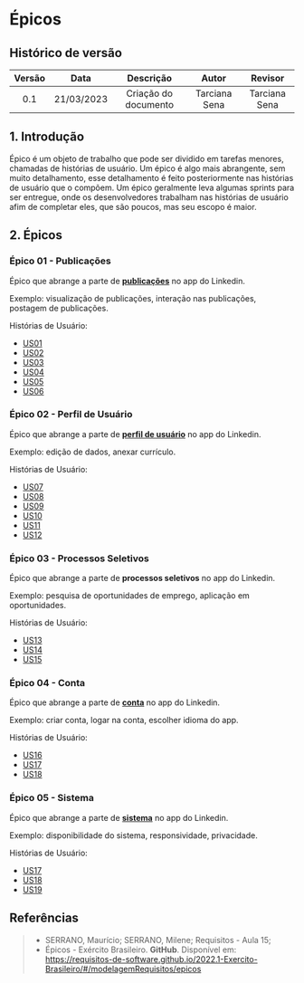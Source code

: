 # Épicos

## Histórico de versão

| Versão | Data       | Descrição            | Autor         | Revisor |
| :---: | :---: | :---: | :---: | :---: |
| 0.1    | 21/03/2023 | Criação do documento | Tarciana Sena | Tarciana Sena |


## 1. Introdução
Épico é um objeto de trabalho que pode ser dividido em tarefas menores, chamadas de histórias de usuário. Um épico é algo mais abrangente, sem muito detalhamento, esse detalhamento é feito posteriormente nas histórias de usuário que o compõem. 
Um épico geralmente leva algumas sprints para ser entregue, onde os desenvolvedores trabalham nas histórias de usuário afim de completar eles, que são poucos, mas seu escopo é maior.

## 2. Épicos

### Épico 01 - Publicações
Épico que abrange a parte de **[publicações](historias-de-usuario.md#41-publicacoes)** no app do Linkedin.

Exemplo: visualização de publicações, interação nas publicações, postagem de publicações.

Histórias de Usuário:

- [US01](historias-de-usuario.md#41-publicacoes)
- [US02](historias-de-usuario.md#41-publicacoes) 
- [US03](historias-de-usuario.md#41-publicacoes) 
- [US04](historias-de-usuario.md#41-publicacoes) 
- [US05](historias-de-usuario.md#41-publicacoes) 
- [US06](historias-de-usuario.md#41-publicacoes)


### Épico 02 - Perfil de Usuário
Épico que abrange a parte de **[perfil de usuário](historias-de-usuario.md#42-perfil-de-usuário)** no app do Linkedin.

Exemplo: edição de dados, anexar currículo.

Histórias de Usuário:

- [US07](historias-de-usuario.md#42-perfil-de-usuário) 
- [US08](historias-de-usuario.md#42-perfil-de-usuário) 
- [US09](historias-de-usuario.md#42-perfil-de-usuário) 
- [US10](historias-de-usuario.md#42-perfil-de-usuário) 
- [US11](historias-de-usuario.md#42-perfil-de-usuário) 
- [US12](historias-de-usuario.md#42-perfil-de-usuário)

### Épico 03 - Processos Seletivos
Épico que abrange a parte de **processos seletivos** no app do Linkedin.

Exemplo: pesquisa de oportunidades de emprego, aplicação em oportunidades.

Histórias de Usuário:

- [US13](historias-de-usuario.md#43-processos-seletivos) 
- [US14](historias-de-usuario.md#43-processos-seletivos) 
- [US15](historias-de-usuario.md#43-processos-seletivos)

### Épico 04 - Conta
Épico que abrange a parte de **[conta](historias-de-usuario.md#44-conta)** no app do Linkedin.

Exemplo: criar conta, logar na conta, escolher idioma do app.

Histórias de Usuário:

- [US16](historias-de-usuario.md#44-conta) 
- [US17](historias-de-usuario.md#44-conta) 
- [US18](historias-de-usuario.md#44-conta)

### Épico 05 - Sistema
Épico que abrange a parte de **[sistema](historias-de-usuario.md#45-sistema)** no app do Linkedin.

Exemplo: disponibilidade do sistema, responsividade, privacidade.

Histórias de Usuário: 

- [US17](historias-de-usuario.md#45-sistema) 
- [US18](historias-de-usuario.md#45-sistema) 
- [US19](historias-de-usuario.md#45-sistema)

## Referências
> * SERRANO, Maurício; SERRANO, Milene; Requisitos - Aula 15;
> * Épicos - Exército Brasileiro. **GitHub**. Disponível em: https://requisitos-de-software.github.io/2022.1-Exercito-Brasileiro/#/modelagemRequisitos/epicos
